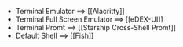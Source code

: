 - Terminal Emulator ==> [[Alacritty]]
- Terminal Full Screen Emulator ==> [[eDEX-UI]]
- Terminal Promt ==> [[Starship Cross-Shell Promt]]
- Default Shell ==> [[Fish]]

